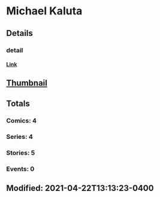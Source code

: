 # Michael  Kaluta 
## Details
### detail
#### [Link](http://marvel.com/comics/creators/13242/michael_kaluta?utm_campaign=apiRef&utm_source=225578a89fc76f3d20fbffda5d17a88d)
## [Thumbnail](http://i.annihil.us/u/prod/marvel/i/mg/b/40/image_not_available.jpg)
## Totals
### Comics: 4
### Series: 4
### Stories: 5
### Events: 0
## Modified: 2021-04-22T13:13:23-0400